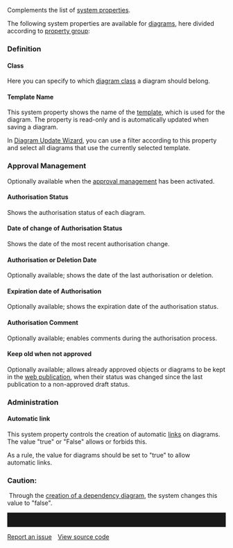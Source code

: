 Complements the list of [system properties](system-properties).

The following system properties are available for [diagrams](diagram),
here divided according to [property group](property-group-and-property):

### Definition

#### Class

Here you can specify to which [diagram class](class) a diagram should
belong.

#### Template Name

This system property shows the name of
the [template](shapes-stencils-and-templates), which is used for the
diagram. The property is read-only and is automatically updated when
saving a diagram.

In [Diagram Update Wizard](diagram-update), you can use a filter
according to this property and select all diagrams that use the
currently selected template.

### Approval Management

Optionally available when the [approval
management](approval-management) has been activated.

#### Authorisation Status

Shows the authorisation status of each diagram.

#### Date of change of Authorisation Status

Shows the date of the most recent authorisation change.

#### Authorisation or Deletion Date

Optionally available; shows the date of the last authorisation or
deletion.

#### Expiration date of Authorisation

Optionally available; shows the expiration date of the authorisation
status.

#### Authorisation Comment

Optionally available; enables comments during the authorisation process.

#### Keep old when not approved

Optionally available; allows already approved objects or diagrams to be
kept in the [web publication](webpublisher), when their status was
changed since the last publication to a non-approved draft status.

### Administration

#### Automatic link

This system property controls the creation of
automatic [links](links) on diagrams. The value "true" or "False" allows
or forbids this.

As a rule, the value for diagrams should be set to "true" to allow
automatic links.


<div class="warning">
 <h3>Caution:</h3>

 Through the [creation of a dependency
diagram](creating-a-dependency-diagram), the system changes this value
to "false".
  </div>
<hr style="padding-top:2rem" />
<a href="https://github.com/process4/docs/issues" target="_blank" class="bgw btn btn-primary btn-lg shadow-sm">Report an issue</a>
<a href="https://github.com/process4/docs" target="_blank" class="bgw btn btn-primary btn-lg shadow-sm" style="margin-left:10px;">View source code</a>